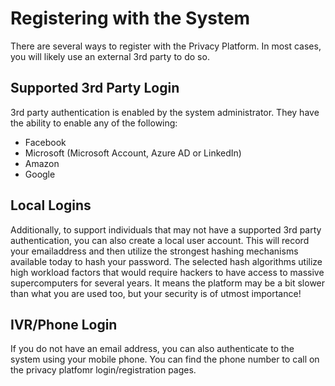 #   Registering with the System

There are several ways to register with the Privacy Platform.  In most cases, you will likely use an external 3rd party to do so.  

##   Supported 3rd Party Login

3rd party authentication is enabled by the system administrator.  They have the ability to enable any of the following:

-   Facebook
-   Microsoft (Microsoft Account, Azure AD or LinkedIn)
-   Amazon
-   Google

##  Local Logins

Additionally, to support individuals that may not have a supported 3rd party authentication, you can also create a local user account.  This will record your emailaddress and then utilize the strongest hashing mechanisms available today to hash your password.  The selected hash algorithms utilize high workload factors that would require hackers to have access to massive supercomputers for several years.  It means the platform may be a bit slower than what you are used too, but your security is of utmost importance!

##  IVR/Phone Login

If you do not have an email address, you can also authenticate to the system using your mobile phone.  You can find the phone number to call on the privacy platfomr login/registration pages.